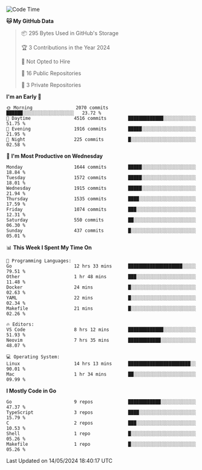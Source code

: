 <!--START_SECTION:waka-->
![Code Time](http://img.shields.io/badge/Code%20Time-606%20hrs%2016%20mins-blue)

**🐱 My GitHub Data** 

> 📦 295 Bytes Used in GitHub's Storage 
 > 
> 🏆 3 Contributions in the Year 2024
 > 
> 🚫 Not Opted to Hire
 > 
> 📜 16 Public Repositories 
 > 
> 🔑 3 Private Repositories 
 > 
**I'm an Early 🐤** 

```text
🌞 Morning                2070 commits        ██████░░░░░░░░░░░░░░░░░░░   23.72 % 
🌆 Daytime                4516 commits        █████████████░░░░░░░░░░░░   51.75 % 
🌃 Evening                1916 commits        █████░░░░░░░░░░░░░░░░░░░░   21.95 % 
🌙 Night                  225 commits         █░░░░░░░░░░░░░░░░░░░░░░░░   02.58 % 
```
📅 **I'm Most Productive on Wednesday** 

```text
Monday                   1644 commits        █████░░░░░░░░░░░░░░░░░░░░   18.84 % 
Tuesday                  1572 commits        █████░░░░░░░░░░░░░░░░░░░░   18.01 % 
Wednesday                1915 commits        █████░░░░░░░░░░░░░░░░░░░░   21.94 % 
Thursday                 1535 commits        ████░░░░░░░░░░░░░░░░░░░░░   17.59 % 
Friday                   1074 commits        ███░░░░░░░░░░░░░░░░░░░░░░   12.31 % 
Saturday                 550 commits         ██░░░░░░░░░░░░░░░░░░░░░░░   06.30 % 
Sunday                   437 commits         █░░░░░░░░░░░░░░░░░░░░░░░░   05.01 % 
```


📊 **This Week I Spent My Time On** 

```text
💬 Programming Languages: 
Go                       12 hrs 33 mins      ████████████████████░░░░░   79.51 % 
Other                    1 hr 48 mins        ███░░░░░░░░░░░░░░░░░░░░░░   11.48 % 
Docker                   24 mins             █░░░░░░░░░░░░░░░░░░░░░░░░   02.63 % 
YAML                     22 mins             █░░░░░░░░░░░░░░░░░░░░░░░░   02.34 % 
Makefile                 21 mins             █░░░░░░░░░░░░░░░░░░░░░░░░   02.26 % 

🔥 Editors: 
VS Code                  8 hrs 12 mins       █████████████░░░░░░░░░░░░   51.93 % 
Neovim                   7 hrs 35 mins       ████████████░░░░░░░░░░░░░   48.07 % 

💻 Operating System: 
Linux                    14 hrs 13 mins      ███████████████████████░░   90.01 % 
Mac                      1 hr 34 mins        ██░░░░░░░░░░░░░░░░░░░░░░░   09.99 % 
```

**I Mostly Code in Go** 

```text
Go                       9 repos             ████████████░░░░░░░░░░░░░   47.37 % 
TypeScript               3 repos             ████░░░░░░░░░░░░░░░░░░░░░   15.79 % 
C                        2 repos             ███░░░░░░░░░░░░░░░░░░░░░░   10.53 % 
Shell                    1 repo              █░░░░░░░░░░░░░░░░░░░░░░░░   05.26 % 
Makefile                 1 repo              █░░░░░░░░░░░░░░░░░░░░░░░░   05.26 % 
```




 Last Updated on 14/05/2024 18:40:17 UTC
<!--END_SECTION:waka-->

